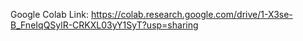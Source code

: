 Google Colab Link: https://colab.research.google.com/drive/1-X3se-B_FneIqQSylR-CRKXL03yY1SyT?usp=sharing
